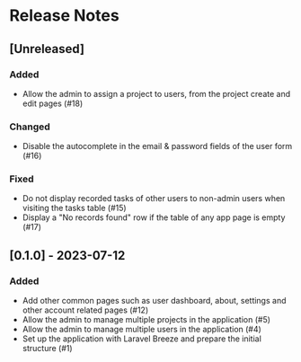 # Release Notes

## [Unreleased]

### Added

- Allow the admin to assign a project to users, from the project create and edit pages (#18)

### Changed

- Disable the autocomplete in the email & password fields of the user form (#16)

### Fixed

- Do not display recorded tasks of other users to non-admin users when visiting the tasks table (#15)
- Display a "No records found" row if the table of any app page is empty (#17)

## [0.1.0] - 2023-07-12

### Added

- Add other common pages such as user dashboard, about, settings and other account related pages (#12)
- Allow the admin to manage multiple projects in the application (#5)
- Allow the admin to manage multiple users in the application (#4)
- Set up the application with Laravel Breeze and prepare the initial structure (#1)
